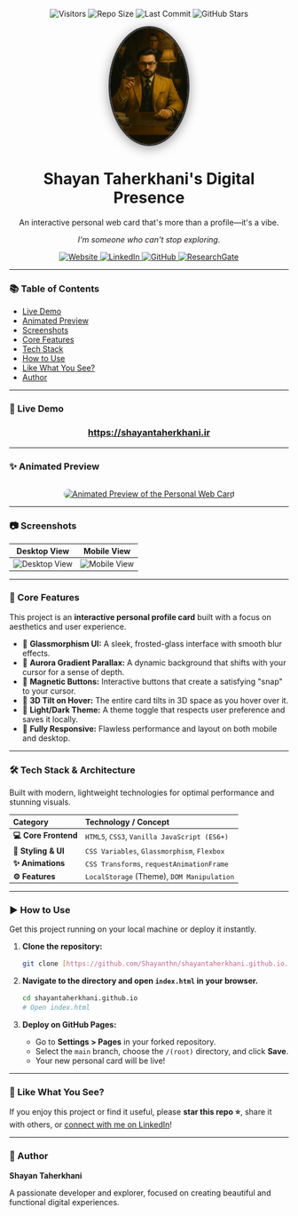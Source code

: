 <div align="center">

  <p>
    <img src="https://visitor-badge.laobi.icu/badge?page_id=Shayanthn.shayantaherkhani.github.io&left_color=0D1117&right_color=21C55D" alt="Visitors"/>
    <img src="https://img.shields.io/github/repo-size/Shayanthn/shayantaherkhani.github.io?style=flat-square&color=0D1117" alt="Repo Size"/>
    <img src="https://img.shields.io/github/last-commit/Shayanthn/shayantaherkhani.github.io?style=flat-square&color=0D1117" alt="Last Commit"/>
    <img src="https://img.shields.io/github/stars/Shayanthn/shayantaherkhani.github.io?style=social" alt="GitHub Stars"/>
  </p>

  <img src="https://raw.githubusercontent.com/Shayanthn/shayantaherkhani.github.io/main/file_000000003c7061f698c731eb9caef603.png" alt="Shayan Taherkhani's Avatar" width="140" style="border-radius:50%; border: 3px solid #333; box-shadow: 0 4px 20px rgba(0,0,0,0.4);">

  # **Shayan Taherkhani's Digital Presence**

  An interactive personal web card that's more than a profile—it's a vibe.
  
  *I'm someone who can't stop exploring.*

  <div>
    <a href="https://shayantaherkhani.ir" target="_blank">
      <img src="https://img.shields.io/badge/Visit%20My%20Website-000000?style=for-the-badge&logo=About.me&logoColor=white&labelColor=0D1117" alt="Website"/>
    </a>
    <a href="https://linkedin.com/in/shayantaherkhani" target="_blank">
      <img src="https://img.shields.io/badge/LinkedIn-0A66C2?style=for-the-badge&logo=linkedin&logoColor=white" alt="LinkedIn"/>
    </a>
    <a href="https://github.com/shayanthn" target="_blank">
      <img src="https://img.shields.io/badge/GitHub-181717?style=for-the-badge&logo=github&logoColor=white" alt="GitHub"/>
    </a>
    <a href="https://www.researchgate.net/profile/Shayan-Taherkhani" target="_blank">
      <img src="https://img.shields.io/badge/ResearchGate-00CCBB?style=for-the-badge&logo=ResearchGate&logoColor=white" alt="ResearchGate"/>
    </a>
  </div>
</div>

---

### **📚 Table of Contents**
- [Live Demo](#-live-demo-)
- [Animated Preview](#-animated-preview-)
- [Screenshots](#-screenshots)
- [Core Features](#-core-features)
- [Tech Stack](#-tech-stack--architecture)
- [How to Use](#-how-to-use)
- [Like What You See?](#-like-what-you-see)
- [Author](#-author)

---

### **🔗 Live Demo**

<h3 align="center">
  <a href="https://shayantaherkhani.ir" target="_blank"><strong>https://shayantaherkhani.ir</strong></a>
</h3>

---

### **✨ Animated Preview**

<div align="center">
  <a href="https://shayantaherkhani.ir" target="_blank">
    <img src="https://raw.githubusercontent.com/Shayanthn/shayantaherkhani.github.io/main/demo.gif" alt="Animated Preview of the Personal Web Card" style="border-radius: 12px; max-width: 95%; margin-top: 15px; box-shadow: 0 10px 40px -10px rgba(0, 204, 187, 0.4);">
  </a>
</div>

---

### **📷 Screenshots**

| Desktop View | Mobile View |
|:---:|:---:|
| <img src="https://raw.githubusercontent.com/Shayanthn/shayantaherkhani.github.io/main/desktop.png" alt="Desktop View" width="100%"> | <img src="https://raw.githubusercontent.com/Shayanthn/shayantaherkhani.github.io/main/mobile.png" alt="Mobile View" width="100%"> |

---

### **🚀 Core Features**

This project is an **interactive personal profile card** built with a focus on aesthetics and user experience.

-   🔮 **Glassmorphism UI:** A sleek, frosted-glass interface with smooth blur effects.
-   🌌 **Aurora Gradient Parallax:** A dynamic background that shifts with your cursor for a sense of depth.
-   🧲 **Magnetic Buttons:** Interactive buttons that create a satisfying "snap" to your cursor.
-   🧊 **3D Tilt on Hover:** The entire card tilts in 3D space as you hover over it.
-   🎨 **Light/Dark Theme:** A theme toggle that respects user preference and saves it locally.
-   📱 **Fully Responsive:** Flawless performance and layout on both mobile and desktop.

---

### **🛠️ Tech Stack & Architecture**

Built with modern, lightweight technologies for optimal performance and stunning visuals.

| **Category** | **Technology / Concept** |
| :-------------------- | :------------------------------------------- |
| **💻 Core Frontend** | `HTML5`, `CSS3`, `Vanilla JavaScript (ES6+)` |
| **🎨 Styling & UI** | `CSS Variables`, `Glassmorphism`, `Flexbox`  |
| **✨ Animations** | `CSS Transforms`, `requestAnimationFrame`    |
| **⚙️ Features** | `LocalStorage` (Theme), `DOM Manipulation`   |

---

### **▶️ How to Use**

Get this project running on your local machine or deploy it instantly.

1.  **Clone the repository:**
    ```bash
    git clone [https://github.com/Shayanthn/shayantaherkhani.github.io.git](https://github.com/Shayanthn/shayantaherkhani.github.io.git)
    ```

2.  **Navigate to the directory and open `index.html` in your browser.**
    ```bash
    cd shayantaherkhani.github.io
    # Open index.html
    ```

3.  **Deploy on GitHub Pages:**
    * Go to **Settings > Pages** in your forked repository.
    * Select the `main` branch, choose the `/(root)` directory, and click **Save**.
    * Your new personal card will be live!

---

### **🌟 Like What You See?**
If you enjoy this project or find it useful, please **star this repo ⭐️**, share it with others, or [connect with me on LinkedIn](https://linkedin.com/in/shayantaherkhani)!

---

### **👤 Author**

**Shayan Taherkhani**

A passionate developer and explorer, focused on creating beautiful and functional digital experiences.
